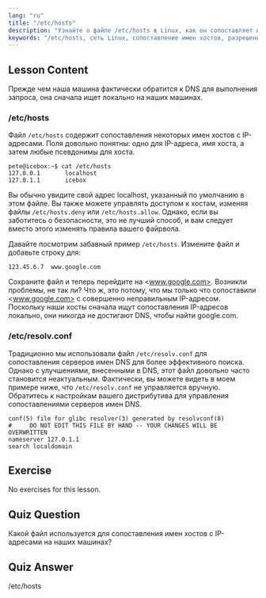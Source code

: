 ```yaml
---
lang: "ru"
title: "/etc/hosts"
description: "Узнайте о файле /etc/hosts в Linux, как он сопоставляет имена хостов с IP-адресами, и его роль в разрешении DNS. Изучите базовую настройку сети."
keywords: "/etc/hosts, сеть Linux, сопоставление имен хостов, разрешение DNS, учебник по Linux, руководство для начинающих"
---
```


## Lesson Content

Прежде чем наша машина фактически обратится к DNS для выполнения запроса, она сначала ищет локально на наших машинах.

### /etc/hosts

Файл `/etc/hosts` содержит сопоставления некоторых имен хостов с IP-адресами. Поля довольно понятны: одно для IP-адреса, имя хоста, а затем любые псевдонимы для хоста.

```plaintext
pete@icebox:~$ cat /etc/hosts
127.0.0.1       localhost
127.0.1.1       icebox
```

Вы обычно увидите свой адрес localhost, указанный по умолчанию в этом файле. Вы также можете управлять доступом к хостам, изменяя файлы `/etc/hosts.deny` или `/etc/hosts.allow`. Однако, если вы заботитесь о безопасности, это не лучший способ, и вам следует вместо этого изменять правила вашего файрвола.

Давайте посмотрим забавный пример `/etc/hosts`. Измените файл и добавьте строку для:

```plaintext
123.45.6.7  www.google.com
```

Сохраните файл и теперь перейдите на <www.google.com>. Возникли проблемы, не так ли? Что ж, это потому, что мы только что сопоставили <www.google.com> с совершенно неправильным IP-адресом. Поскольку наши хосты сначала ищут сопоставления IP-адресов локально, они никогда не достигают DNS, чтобы найти google.com.

### /etc/resolv.conf

Традиционно мы использовали файл `/etc/resolv.conf` для сопоставления серверов имен DNS для более эффективного поиска. Однако с улучшениями, внесенными в DNS, этот файл довольно часто становится неактуальным. Фактически, вы можете видеть в моем примере ниже, что `/etc/resolv.conf` не управляется вручную. Обратитесь к настройкам вашего дистрибутива для управления сопоставлениями серверов имен DNS.

```plaintext
conf(5) file for glibc resolver(3) generated by resolvconf(8)
#     DO NOT EDIT THIS FILE BY HAND -- YOUR CHANGES WILL BE OVERWRITTEN
nameserver 127.0.1.1
search localdomain
```

## Exercise

No exercises for this lesson.

## Quiz Question

Какой файл используется для сопоставления имен хостов с IP-адресами на наших машинах?

## Quiz Answer

/etc/hosts
